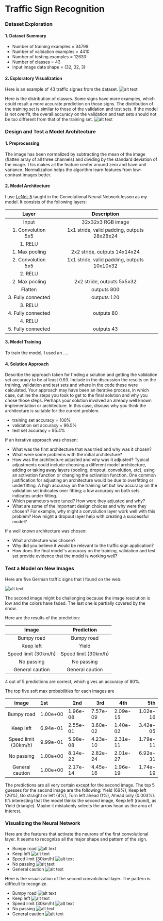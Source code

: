 # **Traffic Sign Recognition** 


### Dataset Exploration
#### 1. Dataset Summary 
* Number of training examples = 34799
* Number of validation examples = 4410
* Number of testing examples = 12630
* Number of classes = 43
* Input image data shape = (32, 32, 3)

#### 2. Exploratory Visualization 
Here is an example of 43 traffic signes from the dataset. 
![alt text](./images/sign.png "traffic signs")

Here is the distribution of classes. Some signs have more examples, which could result a more accurate prediction on those signs. The distribution of the training set is similar to those of the validation and test sets. If the model is not overfit, the overall accuracy on the validation and test sets should not be too different from that of the training set.
![alt text](./images/class_hist.png "histogram")

### Design and Test a Model Architecture

#### 1. Preprocessing
The image has been normalized by subtracting the mean of the image (flatten array of all three channels) and dividing by the standard deviation of the image. This makes all the feature center around zero and have unit variance. Normalization helps the algorithm learn features from low-contrast images better. 

#### 2. Model Architecture 
I use [LeNet-5](https://github.com/udacity/CarND-LeNet-Lab) taught in the Convolutional Neural Network lesson as my model. It consists of the following layers:

| Layer         		|     Description	        					| 
|:---------------------:|:---------------------------------------------:| 
| Input         	      	| 32x32x3 RGB image   							| 
| 1. Convolution 5x5     	| 1x1 stride, valid padding, outputs 28x28x24 	|
| 1. RELU					            |												|
| 1. Max pooling	      	  | 2x2 stride,  outputs 14x14x24 				|
| 2. Convolution 5x5	     | 1x1 stride, valid padding, outputs 10x10x32 |
| 2. RELU					            |												|
| 2. Max pooling	      	  | 2x2 stride,  outputs 5x5x32 				|
| Flatten              | outputs 800 |
| 3. Fully connected		    | outputs 120 |
| 3. RELU					            |												|
| 4. Fully connected		    | outputs 80 |
| 4. RELU					            |												|
| 5. Fully connected		    | outputs 43 | 


#### 3. Model Training

To train the model, I used an ....

#### 4. Solution Approach

Describe the approach taken for finding a solution and getting the validation set accuracy to be at least 0.93. Include in the discussion the results on the training, validation and test sets and where in the code these were calculated. Your approach may have been an iterative process, in which case, outline the steps you took to get to the final solution and why you chose those steps. Perhaps your solution involved an already well known implementation or architecture. In this case, discuss why you think the architecture is suitable for the current problem.


* training set accuracy = 100%
* validation set accuracy = 96.5% 
* test set accuracy = 95.4%

If an iterative approach was chosen:
* What was the first architecture that was tried and why was it chosen?
* What were some problems with the initial architecture?
* How was the architecture adjusted and why was it adjusted? Typical adjustments could include choosing a different model architecture, adding or taking away layers (pooling, dropout, convolution, etc), using an activation function or changing the activation function. One common justification for adjusting an architecture would be due to overfitting or underfitting. A high accuracy on the training set but low accuracy on the validation set indicates over fitting; a low accuracy on both sets indicates under fitting.
* Which parameters were tuned? How were they adjusted and why?
* What are some of the important design choices and why were they chosen? For example, why might a convolution layer work well with this problem? How might a dropout layer help with creating a successful model?

If a well known architecture was chosen:
* What architecture was chosen?
* Why did you believe it would be relevant to the traffic sign application?
* How does the final model's accuracy on the training, validation and test set provide evidence that the model is working well?
 

### Test a Model on New Images

Here are five German traffic signs that I found on the web:

![alt text](./images/new_images_5.png "new images")

The second image might be challenging because the image resolution is low and the colors have faded.  The last one is partially covered by the snow. 

Here are the results of the prediction:

| Image			              |     Prediction	        					| 
|:---------------------:|:---------------------------------------------:| 
| Bumpy road               | Bumpy road   									| 
| Keep left     		         | Yield 										|
| Speed limit (30km/h)					| Speed limit (30km/h)											|
| No passing               | No passing					 				|
| General caution			       | General caution     							|

4 out of 5 predictions are correct, which gives an accuracy of 80%.

The top five soft max probabilities for each images are

| Image			              |    1st    |    2nd    |    3rd    |    4th    |    5th   |    
|:---------------------:|:----------|-----------|-----------|-----------|---------:| 
| Bumpy road            | 1.00e+00  | 1.96e-08  | 7.57e-09  | 2.09e-15  | 1.02e-16 |
| Keep left             | 6.94e-01  | 2.55e-01  | 3.60e-02  | 1.40e-02  | 3.42e-05 |
| Speed limit (30km/h)  | 9.99e-01  | 5.98e-08  | 4.23e-10  | 2.31e-11  | 1.79e-11 |
| No passing            | 1.00e+00  | 8.14e-22  | 2.82e-24  | 2.01e-27  | 6.92e-31 |
| General caution       | 1.00e+00  | 2.17e-14  | 4.45e-16  | 1.96e-19  | 1.74e-19 |

The predictions are all very certain except for the second image.  The top 5 guesses for the second image are the following: Yield (69%), Keep left (26%), Go straight or left (4%), Turn left ahead (1%), Ahead only (0.003%). It’s interesting that the model thinks the second image, Keep left (round), as Yield (triangle). Maybe it mistakenly selects the arrow head as the area of interest.

### Visualizing the Neural Network
Here are the features that activate the neurons of the first convolutional layer. It seems to recognize all the major shape and pattern of the sign.

* Bumpy road
![alt text](./images/feature_1.jpg "features 1")
* Keep left
![alt text](./images/feature_2.jpg "features 2")
* Speed limit (30km/h)
![alt text](./images/feature_3.jpg "features 3")
* No passing
![alt text](./images/feature_4.jpg "features 4")
* General caution 
![alt text](./images/feature_5.jpg "features 5")

Here is the visualization of the second convolutional layer. The pattern is difficult to recognize. 
* Bumpy road
![alt text](./images/feature_6.jpg "features 6")
* Keep left
![alt text](./images/feature_7.jpg "features 7")
* Speed limit (30km/h)
![alt text](./images/feature_8.jpg "features 8")
* No passing
![alt text](./images/feature_9.jpg "features 9")
* General caution 
![alt text](./images/feature_10.jpg "features 10")
